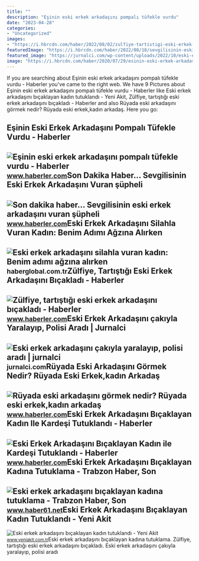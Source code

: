 ```yaml
---
title: ""
description: "Eşinin eski erkek arkadaşını pompalı tüfekle vurdu"
date: "2023-04-28"
categories:
- "Uncategorized"
images:
- "https://i.hbrcdn.com/haber/2022/08/02/zulfiye-tartistigi-eski-erkek-arkadasini-bica-15132895_amp.jpg"
featuredImage: "https://i.hbrcdn.com/haber/2022/08/18/sevgilisinin-eski-erkek-arkadasini-vuran-suph-2-15187540_amp.jpg"
featured_image: "https://jurnalci.com/wp-content/uploads/2022/10/eski-erkek-arkadasini-cakiyla-yaralayip-polisi-aradi-b5t6C5jA-780x470.jpg"
image: "https://i.hbrcdn.com/haber/2020/07/29/esinin-eski-erkek-arkadasini-pompali-tufekle-13461242_local.jpg"
---
```


If you are searching about Eşinin eski erkek arkadaşını pompalı tüfekle vurdu - Haberler you've came to the right web. We have 9 Pictures about Eşinin eski erkek arkadaşını pompalı tüfekle vurdu - Haberler like Eski erkek arkadaşını bıçaklayan kadın tutuklandı - Yeni Akit, Zülfiye, tartıştığı eski erkek arkadaşını bıçakladı - Haberler and also Rüyada eski arkadaşını görmek nedir? Rüyada eski erkek,kadın arkadaş. Here you go:

Eşinin Eski Erkek Arkadaşını Pompalı Tüfekle Vurdu - Haberler
-------------------------------------------------------------

 ![Eşinin eski erkek arkadaşını pompalı tüfekle vurdu - Haberler](https://i.hbrcdn.com/haber/2020/07/29/esinin-eski-erkek-arkadasini-pompali-tufekle-13461242_local.jpg) <small>www.haberler.com</small>Son Dakika Haber... Sevgilisinin Eski Erkek Arkadaşını Vuran şüpheli
--------------------------------------------------------------------

 ![Son dakika haber... Sevgilisinin eski erkek arkadaşını vuran şüpheli](https://i.hbrcdn.com/haber/2022/08/18/sevgilisinin-eski-erkek-arkadasini-vuran-suph-2-15187540_amp.jpg) <small>www.haberler.com</small>Eski Erkek Arkadaşını Silahla Vuran Kadın: Benim Adımı Ağzına Alırken
---------------------------------------------------------------------

 ![Eski erkek arkadaşını silahla vuran kadın: Benim adımı ağzına alırken](https://i.haberglobal.com.tr/storage/files/images/2021/11/18/eski-erkek-arkadasini-silahla-vuran-kadin-benim-adimi-agzina-alirken-duzgun-alsin-FNIw.jpg) <small>haberglobal.com.tr</small>Zülfiye, Tartıştığı Eski Erkek Arkadaşını Bıçakladı - Haberler
--------------------------------------------------------------

 ![Zülfiye, tartıştığı eski erkek arkadaşını bıçakladı - Haberler](https://i.hbrcdn.com/haber/2022/08/02/zulfiye-tartistigi-eski-erkek-arkadasini-bica-15132895_amp.jpg) <small>www.haberler.com</small>Eski Erkek Arkadaşını çakıyla Yaralayıp, Polisi Aradı | Jurnalci
----------------------------------------------------------------

 ![Eski erkek arkadaşını çakıyla yaralayıp, polisi aradı | jurnalci](https://jurnalci.com/wp-content/uploads/2022/10/eski-erkek-arkadasini-cakiyla-yaralayip-polisi-aradi-b5t6C5jA-780x470.jpg) <small>jurnalci.com</small>Rüyada Eski Arkadaşını Görmek Nedir? Rüyada Eski Erkek,kadın Arkadaş
--------------------------------------------------------------------

 ![Rüyada eski arkadaşını görmek nedir? Rüyada eski erkek,kadın arkadaş](https://i.hbrcdn.com/haber/2021/01/20/ruyada-eski-arkadasini-gormek-nedir-ruyada-eski-13878267_8064_m.jpg) <small>www.haberler.com</small>Eski Erkek Arkadaşını Bıçaklayan Kadın Ile Kardeşi Tutuklandı - Haberler
------------------------------------------------------------------------

 ![Eski Erkek Arkadaşını Bıçaklayan Kadın ile Kardeşi Tutuklandı - Haberler](https://i.hbrcdn.com/haber/2008/03/06/eski-erkek-arkadasini-bicaklayan-kadin-ile-kardesi-1250740-282_amp.jpg) <small>www.haberler.com</small>Eski Erkek Arkadaşını Bıçaklayan Kadına Tutuklama - Trabzon Haber, Son
----------------------------------------------------------------------

 ![Eski erkek arkadaşını bıçaklayan kadına tutuklama - Trabzon Haber, Son](https://haber61net.teimg.com/crop/1280x720/haber61-net/images/haberler/2021/09/29/eski_erkek_arkadasini_bicaklayan_kadina_tutuklama_h435436_14715.webp) <small>www.haber61.net</small>Eski Erkek Arkadaşını Bıçaklayan Kadın Tutuklandı - Yeni Akit
-------------------------------------------------------------

 ![Eski erkek arkadaşını bıçaklayan kadın tutuklandı - Yeni Akit](https://cdn.yeniakit.com.tr/images/news/625/eski-erkek-arkadasini-bicaklayan-kadin-tutuklandi-1592730868.jpg) <small>www.yeniakit.com.tr</small>Eski erkek arkadaşını bıçaklayan kadına tutuklama. Zülfiye, tartıştığı eski erkek arkadaşını bıçakladı. Eski erkek arkadaşını çakıyla yaralayıp, polisi aradı
